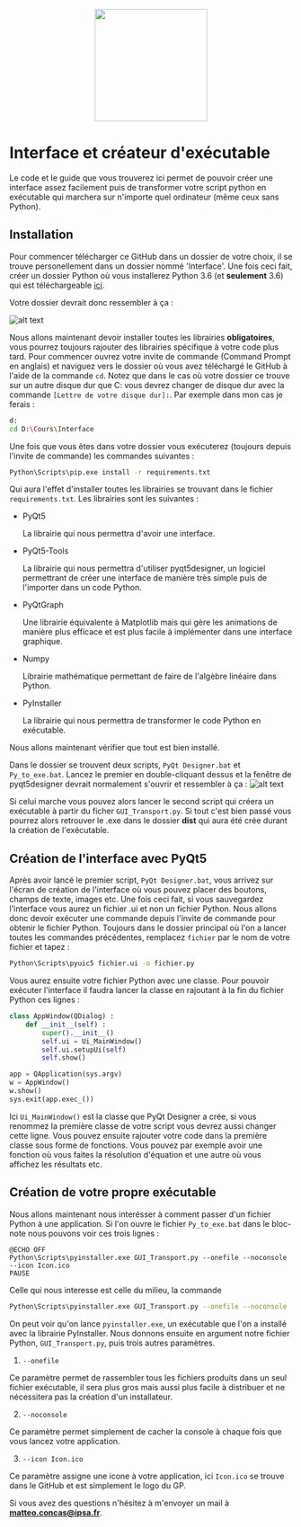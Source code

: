 <p align="center">
  <img width ="200" height="200" src='https://github.com/matteo-concas/Grand-Projet/blob/master/Images/Logo%20Numerix.jpg'>
</p>
 
# Interface et créateur d'exécutable

Le code et le guide que vous trouverez ici permet de pouvoir créer une interface assez facilement puis de transformer votre script python en exécutable qui marchera sur n'importe quel ordinateur (même ceux sans Python).

## Installation 

Pour commencer télécharger ce GitHub dans un dossier de votre choix, il se trouve personellement dans un dossier nommé 'Interface'. Une fois ceci fait, créer un dossier Python où vous installerez Python 3.6 (et **seulement** 3.6) qui est téléchargeable [ici](https://www.python.org/ftp/python/3.6.0/python-3.6.0-amd64.exe "Python 3.6.0").

Votre dossier devrait donc ressembler à ça :

![alt text](https://github.com/matteo-concas/Grand-Projet/blob/master/Images/Dossier.png)

Nous allons maintenant devoir installer toutes les librairies **obligatoires**, vous pourrez toujours rajouter des librairies spécifique à votre code plus tard. Pour commencer ouvrez votre invite de commande (Command Prompt en anglais) et naviguez vers le dossier où vous avez téléchargé le GitHub à l'aide de la commande `cd`. Notez que dans le cas où votre dossier ce trouve sur un autre disque dur que C: vous devrez changer de disque dur avec la commande `[Lettre de votre disque dur]:`. Par exemple dans mon cas je ferais :
```Bash
d:
cd D:\Cours\Interface
``` 
Une fois que vous êtes dans votre dossier vous exécuterez (toujours depuis l'invite de commande) les commandes suivantes :
```Bash
Python\Scripts\pip.exe install -r requirements.txt
```
Qui aura l'effet d'installer toutes les librairies se trouvant dans le fichier `requirements.txt`. Les librairies sont les suivantes :
* PyQt5 

  La librairie qui nous permettra d'avoir une interface.

* PyQt5-Tools
  
  La librairie qui nous permettra d'utiliser pyqt5designer, un logiciel permettrant de créer une interface de manière très simple puis    de l'importer dans un code Python.

* PyQtGraph

  Une librairie équivalente à Matplotlib mais qui gère les animations de manière plus efficace et est plus facile à implémenter dans une interface graphique.
 
* Numpy

  Librairie mathématique permettant de faire de l'algèbre linéaire dans Python.

* PyInstaller

  La librairie qui nous permettra de transformer le code Python en exécutable.
 
Nous allons maintenant vérifier que tout est bien installé.

Dans le dossier se trouvent deux scripts, `PyQt Designer.bat` et `Py_to_exe.bat`. Lancez le premier en double-cliquant dessus et la fenêtre de pyqt5designer devrait normalement s'ouvrir et ressembler à ça :
![alt text](https://github.com/matteo-concas/Grand-Projet/blob/master/Images/image.png)

Si celui marche vous pouvez alors lancer le second script qui créera un exécutable à partir du ficher `GUI_Transport.py`. Si tout c'est bien passé vous pourrez alors retrouver le .exe dans le dossier **dist** qui aura été crée durant la création de l'exécutable.


## Création de l'interface avec PyQt5

Après avoir lancé le premier script, `PyQt Designer.bat`, vous arrivez sur l'écran de création de l'interface où vous pouvez placer des boutons, champs de texte, images etc. Une fois ceci fait, si vous sauvegardez l'interface vous aurez un fichier .ui et non un fichier Python. Nous allons donc devoir exécuter une commande depuis l'invite de commande pour obtenir le fichier Python. Toujours dans le dossier principal où l'on a lancer toutes les commandes précédentes, remplacez `fichier` par le nom de votre fichier et tapez :
```Bash
Python\Scripts\pyuic5 fichier.ui -o fichier.py
```
Vous aurez ensuite votre fichier Python avec une classe. Pour pouvoir exécuter l'interface il faudra lancer la classe en rajoutant à la fin du fichier Python ces lignes :
```Python
class AppWindow(QDialog) :
    def __init__(self) :
        super().__init__()
        self.ui = Ui_MainWindow()
        self.ui.setupUi(self)
        self.show()

app = QApplication(sys.argv)
w = AppWindow()
w.show()
sys.exit(app.exec_())
```
Ici `Ui_MainWindow()` est la classe que PyQt Designer a crée, si vous renommez la première classe de votre script vous devrez aussi changer cette ligne.
Vous pouvez ensuite rajouter votre code dans la première classe sous forme de fonctions. Vous pouvez par exemple avoir une fonction où vous faites la résolution d'équation et une autre où vous affichez les résultats etc.

## Création de votre propre exécutable

Nous allons maintenant nous interésser à comment passer d'un fichier Python à une application. Si l'on ouvre le fichier `Py_to_exe.bat` dans le bloc-note nous pouvons voir ces trois lignes :

```Batch
@ECHO OFF
Python\Scripts\pyinstaller.exe GUI_Transport.py --onefile --noconsole  --icon Icon.ico
PAUSE
```
Celle qui nous interesse est celle du milieu, la commande
```Bash
Python\Scripts\pyinstaller.exe GUI_Transport.py --onefile --noconsole  --icon Icon.ico
```
On peut voir qu'on lance `pyinstaller.exe`, un exécutable que l'on a installé avec la librairie PyInstaller. Nous donnons ensuite en argument notre fichier Python, `GUI_Transport.py`, puis trois autres paramètres.

1. `--onefile`

  Ce paramètre permet de rassembler tous les fichiers produits dans un seul fichier exécutable, il sera plus gros mais aussi plus facile à distribuer et ne nécessitera pas la création d'un installateur.

2. `--noconsole`

  Ce paramètre permet simplement de cacher la console à chaque fois que vous lancez votre application.

3. `--icon Icon.ico`

  Ce paramètre assigne une icone à votre application, ici `Icon.ico` se trouve dans le GitHub et est simplement le logo du GP.

Si vous avez des questions n'hésitez à m'envoyer un mail à **matteo.concas@ipsa.fr**.
